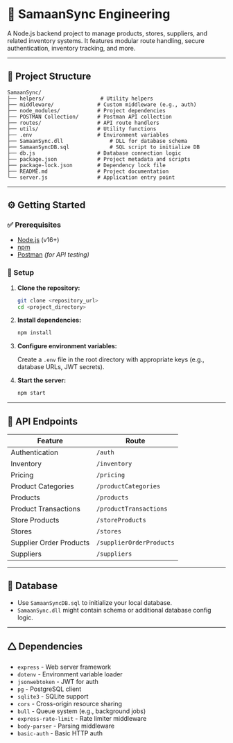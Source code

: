 # 💼 SamaanSync Engineering

A Node.js backend project to manage products, stores, suppliers, and related inventory systems. It features modular route handling, secure authentication, inventory tracking, and more.

---

## 📁 Project Structure

```
SamaanSync/
├── helpers/                  # Utility helpers
├── middleware/              # Custom middleware (e.g., auth)
├── node_modules/            # Project dependencies
├── POSTMAN Collection/      # Postman API collection
├── routes/                  # API route handlers
├── utils/                   # Utility functions
├── .env                     # Environment variables
├── SamaanSync.dll               # DLL for database schema
├── SamaanSyncDB.sql             # SQL script to initialize DB
├── db.js                    # Database connection logic
├── package.json             # Project metadata and scripts
├── package-lock.json        # Dependency lock file
├── README.md                # Project documentation
└── server.js                # Application entry point
```

---

## ⚙️ Getting Started

### ✅ Prerequisites

- [Node.js](https://nodejs.org/) (v16+)
- [npm](https://npmjs.com/)
- [Postman](https://www.postman.com/) *(for API testing)*

### 🚀 Setup

1. **Clone the repository:**

   ```bash
   git clone <repository_url>
   cd <project_directory>
   ```

2. **Install dependencies:**

   ```bash
   npm install
   ```

3. **Configure environment variables:**

   Create a `.env` file in the root directory with appropriate keys (e.g., database URLs, JWT secrets).

4. **Start the server:**

   ```bash
   npm start
   ```

---

## 📌 API Endpoints

| Feature                     | Route                        |
|----------------------------|------------------------------|
| Authentication             | `/auth`                      |
| Inventory                  | `/inventory`                 |
| Pricing                    | `/pricing`                   |
| Product Categories         | `/productCategories`         |
| Products                   | `/products`                  |
| Product Transactions       | `/productTransactions`       |
| Store Products             | `/storeProducts`             |
| Stores                     | `/stores`                    |
| Supplier Order Products    | `/supplierOrderProducts`     |
| Suppliers                  | `/suppliers`                 |

---

## 📓 Database

- Use `SamaanSyncDB.sql` to initialize your local database.
- `SamaanSync.dll` might contain schema or additional database config logic.

---

## 🛆 Dependencies

- `express` - Web server framework  
- `dotenv` - Environment variable loader  
- `jsonwebtoken` - JWT for auth  
- `pg` - PostgreSQL client  
- `sqlite3` - SQLite support  
- `cors` - Cross-origin resource sharing  
- `bull` - Queue system (e.g., background jobs)  
- `express-rate-limit` - Rate limiter middleware  
- `body-parser` - Parsing middleware  
- `basic-auth` - Basic HTTP auth  
